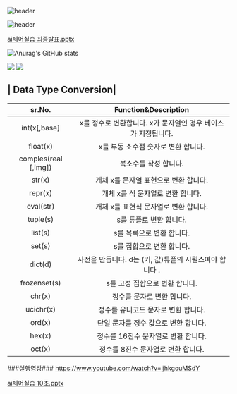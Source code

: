 ![header](https://capsule-render.vercel.app/api?type=wave&color=auto&height=300&section=header&text=Junsang%20Park&fontSize=90)

![header](https://capsule-render.vercel.app/api?type=rounded&color=auto&height=100&section=header&text=창원폴리텍%20스마트팩토리과%20A반&fontSize=50)


[ai제어실습 최종발표.pptx](https://github.com/js031205/js031205/files/10214261/ai.pptx)




![Anurag's GitHub stats](https://github-readme-stats.vercel.app/api?username=js031205&show_icons=true&theme=radical)



<a href="https://www.instagram.com/jxxnxxang/"><img src="https://img.shields.io/badge/jxxnxxang-E4405F?style=flat-square&logo=Instagram&logoColor=white"/></a> <img src="https://img.shields.io/badge/js12005@naver.com-03C75A?style=flat-square&logo=Naver&logoColor=white"/>





| Data Type Conversion|
---
| sr.No. | Function&Description |
| :-------------: | :-------------: | 
| int(x[,base] | x를 정수로 변환합니다. x가 문자열인 경우 베이스가 지정됩니다. 
| float(x) |  x를 부동 소수점 숫자로 변환 합니다. | 
| comples(real [,img]) |  복소수를 작성 합니다. | 
| str(x) |  개체 x를 문자열 표현으로 변환 합니다. | 
| repr(x) |  개체 x를 식 문자열로 변환 합니다. | 
| eval(str) |  개체 x를 표현식 문자열로 변환 합니다. | 
| tuple(s) |  s를 튜플로 변환 합니다. | 
| list(s) |  s를 목록으로 변환 합니다. | 
| set(s) |  s를 집합으로 변환 합니다.|
| dict(d) |  사전을 만듭니다. d는 (키, 값)튜플의 시퀀스여야 합니다 . | 
| frozenset(s) |  s를 고정 집합으로 변환 합니다. | 
| chr(x) |  정수를 문자로 변환 합니다. | 
| ucichr(x) |  정수를 유니코드 문자로 변환 합니다. |
| ord(x) |  단일 문자를 정수 값으로 변환 합니다. |  
| hex(x) |  정수를 16진수 문자열로 변환 합니다. | 
| oct(x) |  정수를 8진수 문자열로 변환 합니다. | 

###실행영상###
https://www.youtube.com/watch?v=ijhkgouMSdY


[ai제어실습 10조.pptx](https://github.com/js031205/js031205/files/10214428/ai.10.pptx)


